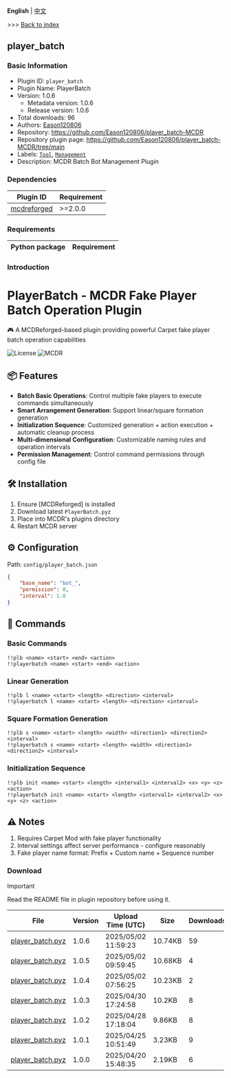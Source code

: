 **English** | [中文](readme-zh_cn.md)

\>\>\> [Back to index](/readme.md)

## player_batch

### Basic Information

- Plugin ID: `player_batch`
- Plugin Name: PlayerBatch
- Version: 1.0.6
  - Metadata version: 1.0.6
  - Release version: 1.0.6
- Total downloads: 96
- Authors: [Eason120806](https://github.com/Eason120806)
- Repository: https://github.com/Eason120806/player_batch-MCDR
- Repository plugin page: https://github.com/Eason120806/player_batch-MCDR/tree/main
- Labels: [`Tool`](/labels/tool/readme.md), [`Management`](/labels/management/readme.md)
- Description: MCDR Batch Bot Management Plugin

### Dependencies

| Plugin ID | Requirement |
| --- | --- |
| [mcdreforged](https://github.com/Fallen-Breath/MCDReforged) | \>=2.0.0 |

### Requirements

| Python package | Requirement |
| --- | --- |

### Introduction

# PlayerBatch - MCDR Fake Player Batch Operation Plugin

🎮 A MCDReforged-based plugin providing powerful Carpet fake player batch operation capabilities

![License](https://img.shields.io/badge/License-GPLv3-blue)
![MCDR](https://img.shields.io/badge/MCDR-2.1.0%2B-blue)

## 📦 Features

- **Batch Basic Operations**: Control multiple fake players to execute commands simultaneously
- **Smart Arrangement Generation**: Support linear/square formation generation
- **Initialization Sequence**: Customized generation + action execution + automatic cleanup process
- **Multi-dimensional Configuration**: Customizable naming rules and operation intervals
- **Permission Management**: Control command permissions through config file

## 🛠️ Installation

1. Ensure [MCDReforged] is installed
2. Download latest `PlayerBatch.pyz`
3. Place into MCDR's plugins directory
4. Restart MCDR server

## ⚙️ Configuration

Path: `config/player_batch.json`

```json
{
    "base_name": "bot_",
    "permission": 0,
    "interval": 1.0
}
```
## 🎯 Commands

### Basic Commands
```text
!!plb <name> <start> <end> <action>
!!playerbatch <name> <start> <end> <action>
```

### Linear Generation
```text
!!plb l <name> <start> <length> <direction> <interval>
!!playerbatch l <name> <start> <length> <direction> <interval>
```

### Square Formation Generation
```text
!!plb s <name> <start> <length> <width> <direction1> <direction2> <interval>
!!playerbatch s <name> <start> <length> <width> <direction1> <direction2> <interval>
```

### Initialization Sequence
```text
!!plb init <name> <start> <length> <interval1> <interval2> <x> <y> <z> <action>
!!playerbatch init <name> <start> <length> <interval1> <interval2> <x> <y> <z> <action>
```

## ⚠️ Notes

1. Requires Carpet Mod with fake player functionality
2. Interval settings affect server performance - configure reasonably
3. Fake player name format: Prefix + Custom name + Sequence number

### Download

> [!IMPORTANT]
> Read the README file in plugin repository before using it.

| File | Version | Upload Time (UTC) | Size | Downloads | Operations |
| --- | --- | --- | --- | --- | --- |
| [player_batch.pyz](https://github.com/Eason120806/player_batch-MCDR/releases/tag/1.0.6) | 1.0.6 | 2025/05/02 11:59:23 | 10.74KB | 59 | [Download](https://github.com/Eason120806/player_batch-MCDR/releases/download/1.0.6/player_batch.pyz) |
| [player_batch.pyz](https://github.com/Eason120806/player_batch-MCDR/releases/tag/1.0.5) | 1.0.5 | 2025/05/02 09:59:45 | 10.68KB | 4 | [Download](https://github.com/Eason120806/player_batch-MCDR/releases/download/1.0.5/player_batch.pyz) |
| [player_batch.pyz](https://github.com/Eason120806/player_batch-MCDR/releases/tag/1.0.4) | 1.0.4 | 2025/05/02 07:56:25 | 10.23KB | 2 | [Download](https://github.com/Eason120806/player_batch-MCDR/releases/download/1.0.4/player_batch.pyz) |
| [player_batch.pyz](https://github.com/Eason120806/player_batch-MCDR/releases/tag/1.0.3) | 1.0.3 | 2025/04/30 17:24:58 | 10.2KB | 8 | [Download](https://github.com/Eason120806/player_batch-MCDR/releases/download/1.0.3/player_batch.pyz) |
| [player_batch.pyz](https://github.com/Eason120806/player_batch-MCDR/releases/tag/1.0.2) | 1.0.2 | 2025/04/28 17:18:04 | 9.86KB | 8 | [Download](https://github.com/Eason120806/player_batch-MCDR/releases/download/1.0.2/player_batch.pyz) |
| [player_batch.pyz](https://github.com/Eason120806/player_batch-MCDR/releases/tag/1.0.1) | 1.0.1 | 2025/04/25 10:51:49 | 3.23KB | 9 | [Download](https://github.com/Eason120806/player_batch-MCDR/releases/download/1.0.1/player_batch.pyz) |
| [player_batch.pyz](https://github.com/Eason120806/player_batch-MCDR/releases/tag/1.0.0) | 1.0.0 | 2025/04/20 15:48:35 | 2.19KB | 6 | [Download](https://github.com/Eason120806/player_batch-MCDR/releases/download/1.0.0/player_batch.pyz) |

